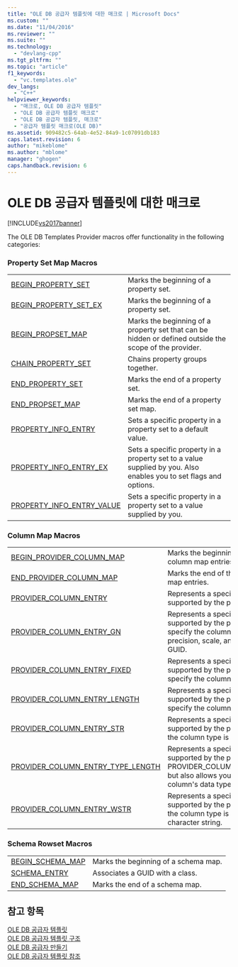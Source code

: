 ```yaml
---
title: "OLE DB 공급자 템플릿에 대한 매크로 | Microsoft Docs"
ms.custom: ""
ms.date: "11/04/2016"
ms.reviewer: ""
ms.suite: ""
ms.technology: 
  - "devlang-cpp"
ms.tgt_pltfrm: ""
ms.topic: "article"
f1_keywords: 
  - "vc.templates.ole"
dev_langs: 
  - "C++"
helpviewer_keywords: 
  - "매크로, OLE DB 공급자 템플릿"
  - "OLE DB 공급자 템플릿 매크로"
  - "OLE DB 공급자 템플릿, 매크로"
  - "공급자 템플릿 매크로(OLE DB)"
ms.assetid: 909482c5-64ab-4e52-84a9-1c07091db183
caps.latest.revision: 6
author: "mikeblome"
ms.author: "mblome"
manager: "ghogen"
caps.handback.revision: 6
---
```

# OLE DB 공급자 템플릿에 대한 매크로
[!INCLUDE[vs2017banner](../../assembler/inline/includes/vs2017banner.md)]

The OLE DB Templates Provider macros offer functionality in the following categories:  
  
### Property Set Map Macros  
  
|||  
|-|-|  
|[BEGIN\_PROPERTY\_SET](../../data/oledb/begin-property-set.md)|Marks the beginning of a property set.|  
|[BEGIN\_PROPERTY\_SET\_EX](../../data/oledb/begin-property-set-ex.md)|Marks the beginning of a property set.|  
|[BEGIN\_PROPSET\_MAP](../../data/oledb/begin-propset-map.md)|Marks the beginning of a property set that can be hidden or defined outside the scope of the provider.|  
|[CHAIN\_PROPERTY\_SET](../../data/oledb/chain-property-set.md)|Chains property groups together.|  
|[END\_PROPERTY\_SET](../../data/oledb/end-property-set.md)|Marks the end of a property set.|  
|[END\_PROPSET\_MAP](../../data/oledb/end-propset-map.md)|Marks the end of a property set map.|  
|[PROPERTY\_INFO\_ENTRY](../../data/oledb/property-info-entry.md)|Sets a specific property in a property set to a default value.|  
|[PROPERTY\_INFO\_ENTRY\_EX](../../data/oledb/property-info-entry-ex.md)|Sets a specific property in a property set to a value supplied by you.  Also enables you to set flags and options.|  
|[PROPERTY\_INFO\_ENTRY\_VALUE](../../data/oledb/property-info-entry-value.md)|Sets a specific property in a property set to a value supplied by you.|  
  
### Column Map Macros  
  
|||  
|-|-|  
|[BEGIN\_PROVIDER\_COLUMN\_MAP](../../data/oledb/begin-provider-column-map.md)|Marks the beginning of the provider column map entries.|  
|[END\_PROVIDER\_COLUMN\_MAP](../../data/oledb/end-provider-column-map.md)|Marks the end of the provider column map entries.|  
|[PROVIDER\_COLUMN\_ENTRY](../../data/oledb/provider-column-entry.md)|Represents a specific column supported by the provider.|  
|[PROVIDER\_COLUMN\_ENTRY\_GN](../../data/oledb/provider-column-entry-gn.md)|Represents a specific column supported by the provider.  You can specify the column's size, data type, precision, scale, and schema rowset GUID.|  
|[PROVIDER\_COLUMN\_ENTRY\_FIXED](../../data/oledb/provider-column-entry-fixed.md)|Represents a specific column supported by the provider.  You can specify the column data type.|  
|[PROVIDER\_COLUMN\_ENTRY\_LENGTH](../../data/oledb/provider-column-entry-length.md)|Represents a specific column supported by the provider.  You can specify the column size.|  
|[PROVIDER\_COLUMN\_ENTRY\_STR](../../data/oledb/provider-column-entry-str.md)|Represents a specific column supported by the provider.  It assumes the column type is a string.|  
|[PROVIDER\_COLUMN\_ENTRY\_TYPE\_LENGTH](../../data/oledb/provider-column-entry-type-length.md)|Represents a specific column supported by the provider.  Like PROVIDER\_COLUMN\_ENTRY\_LENGTH, but also allows you to specify the column's data type as well as size.|  
|[PROVIDER\_COLUMN\_ENTRY\_WSTR](../../data/oledb/provider-column-entry-wstr.md)|Represents a specific column supported by the provider.  It assumes the column type is a Unicode character string.|  
  
### Schema Rowset Macros  
  
|||  
|-|-|  
|[BEGIN\_SCHEMA\_MAP](../../data/oledb/begin-schema-map.md)|Marks the beginning of a schema map.|  
|[SCHEMA\_ENTRY](../../data/oledb/schema-entry.md)|Associates a GUID with a class.|  
|[END\_SCHEMA\_MAP](../../data/oledb/end-schema-map.md)|Marks the end of a schema map.|  
  
## 참고 항목  
 [OLE DB 공급자 템플릿](../../data/oledb/ole-db-provider-templates-cpp.md)   
 [OLE DB 공급자 템플릿 구조](../../data/oledb/ole-db-provider-template-architecture.md)   
 [OLE DB 공급자 만들기](../../data/oledb/creating-an-ole-db-provider.md)   
 [OLE DB 공급자 템플릿 참조](../../data/oledb/ole-db-provider-templates-reference.md)